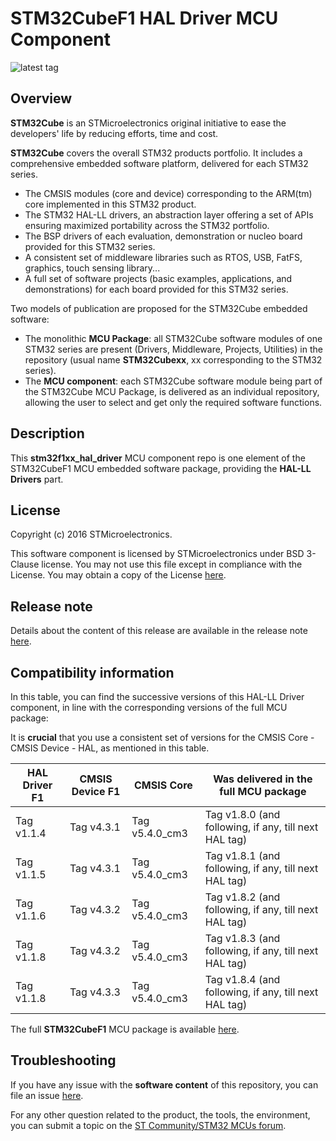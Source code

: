 # STM32CubeF1 HAL Driver MCU Component

![latest tag](https://img.shields.io/github/v/tag/STMicroelectronics/stm32f1xx_hal_driver.svg?color=brightgreen)

## Overview

**STM32Cube** is an STMicroelectronics original initiative to ease the developers' life by reducing efforts, time and cost.

**STM32Cube** covers the overall STM32 products portfolio. It includes a comprehensive embedded software platform, delivered for each STM32 series.
   * The CMSIS modules (core and device) corresponding to the ARM(tm) core implemented in this STM32 product.
   * The STM32 HAL-LL drivers, an abstraction layer offering a set of APIs ensuring maximized portability across the STM32 portfolio.
   * The BSP drivers of each evaluation, demonstration or nucleo board provided for this STM32 series.
   * A consistent set of middleware libraries such as RTOS, USB, FatFS, graphics, touch sensing library...
   * A full set of software projects (basic examples, applications, and demonstrations) for each board provided for this STM32 series.
   
Two models of publication are proposed for the STM32Cube embedded software:
   * The monolithic **MCU Package**: all STM32Cube software modules of one STM32 series are present (Drivers, Middleware, Projects, Utilities) in the repository (usual name **STM32Cubexx**, xx corresponding to the STM32 series).
   * The **MCU component**: each STM32Cube software module being part of the STM32Cube MCU Package, is delivered as an individual repository, allowing the user to select and get only the required software functions.

## Description

This **stm32f1xx_hal_driver** MCU component repo is one element of the STM32CubeF1 MCU embedded software package, providing the **HAL-LL Drivers** part.

## License

Copyright (c) 2016 STMicroelectronics.

This software component is licensed by STMicroelectronics under BSD 3-Clause license. You may not use this file except in compliance with the License. 
You may obtain a copy of the License [here](https://opensource.org/licenses/BSD-3-Clause).

## Release note

Details about the content of this release are available in the release note [here](https://htmlpreview.github.io/?https://github.com/STMicroelectronics/stm32f1xx_hal_driver/blob/master/Release_Notes.html).

## Compatibility information

In this table, you can find the successive versions of this HAL-LL Driver component, in line with the corresponding versions of the full MCU package:

It is **crucial** that you use a consistent set of versions for the CMSIS Core - CMSIS Device - HAL, as mentioned in this table.

HAL Driver F1 | CMSIS Device F1 | CMSIS Core | Was delivered in the full MCU package
------------- | --------------- | ---------- | -------------------------------------
Tag v1.1.4 | Tag v4.3.1 | Tag v5.4.0_cm3 | Tag v1.8.0 (and following, if any, till next HAL tag)
Tag v1.1.5 | Tag v4.3.1 | Tag v5.4.0_cm3 | Tag v1.8.1 (and following, if any, till next HAL tag)
Tag v1.1.6 | Tag v4.3.2 | Tag v5.4.0_cm3 | Tag v1.8.2 (and following, if any, till next HAL tag)
Tag v1.1.8 | Tag v4.3.2 | Tag v5.4.0_cm3 | Tag v1.8.3 (and following, if any, till next HAL tag)
Tag v1.1.8 | Tag v4.3.3 | Tag v5.4.0_cm3 | Tag v1.8.4 (and following, if any, till next HAL tag)

The full **STM32CubeF1** MCU package is available [here](https://github.com/STMicroelectronics/STM32CubeF1).

## Troubleshooting

If you have any issue with the **software content** of this repository, you can file an issue [here](https://github.com/STMicroelectronics/stm32f1xx_hal_driver/issues/new/choose).

For any other question related to the product, the tools, the environment, you can submit a topic on the [ST Community/STM32 MCUs forum](https://community.st.com/s/group/0F90X000000AXsASAW/stm32-mcus).
